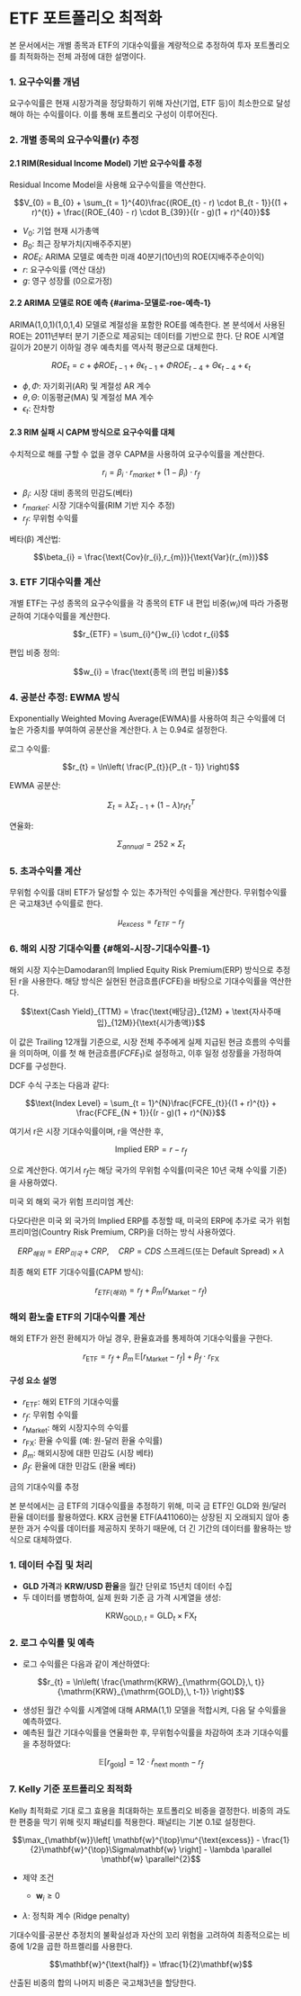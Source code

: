 # ETF 포트폴리오 최적화

본 문서에서는 개별 종목과 ETF의 기대수익률을 계량적으로 추정하여 투자 포트폴리오를 최적화하는 전체 과정에 대한 설명이다.

### 1. 요구수익률 개념

요구수익률은 현재 시장가격을 정당화하기 위해 자산(기업, ETF 등)이 최소한으로 달성해야 하는 수익률이다. 이를 통해 포트폴리오 구성이 이루어진다.

### 2. 개별 종목의 요구수익률(r) 추정

#### 2.1 RIM(Residual Income Model) 기반 요구수익률 추정

Residual Income Model을 사용해 요구수익률을 역산한다.

$$V_{0} = B_{0} + \sum_{t = 1}^{40}\frac{(ROE_{t} - r) \cdot B_{t - 1}}{(1 + r)^{t}} + \frac{(ROE_{40} - r) \cdot B_{39}}{(r - g)(1 + r)^{40}}$$

- $V_{0}$: 기업 현재 시가총액
- $B_{0}$: 최근 장부가치(지배주주지분)
- $ROE_{t}$: ARIMA 모델로 예측한 미래 40분기(10년)의 ROE(지배주주순이익)
- $r$: 요구수익률 (역산 대상)
- $g$: 영구 성장률 (0으로가정)

#### 2.2 ARIMA 모델로 ROE 예측 {#arima-모델로-roe-예측-1}

ARIMA(1,0,1)(1,0,1,4) 모델로 계절성을 포함한 ROE를 예측한다. 본 분석에서 사용된 ROE는 2011년부터 분기 기준으로 제공되는 데이터를 기반으로 한다. 단 ROE 시계열 길이가 20분기 이하일 경우 예측치를 역사적 평균으로 대체한다.

$$ROE_{t} = c + \phi ROE_{t - 1} + \theta\epsilon_{t - 1} + \Phi ROE_{t - 4} + \Theta\epsilon_{t - 4} + \epsilon_{t}$$

- $\phi,\Phi$: 자기회귀(AR) 및 계절성 AR 계수
- $\theta,\Theta$: 이동평균(MA) 및 계절성 MA 계수
- $\epsilon_{t}$: 잔차항

#### 2.3 RIM 실패 시 CAPM 방식으로 요구수익률 대체

수치적으로 해를 구할 수 없을 경우 CAPM을 사용하여 요구수익률을 계산한다.

$$r_{i} = \beta_{i} \cdot r_{market} + (1 - \beta_{i}) \cdot r_{f}$$

- $\beta_{i}$: 시장 대비 종목의 민감도(베타)
- $r_{market}$: 시장 기대수익률(RIM 기반 지수 추정)
- $r_{f}$: 무위험 수익률

베타(β) 계산법:

$$\beta_{i} = \frac{\text{Cov}(r_{i},r_{m})}{\text{Var}(r_{m})}$$

### 3. ETF 기대수익률 계산

개별 ETF는 구성 종목의 요구수익률을 각 종목의 ETF 내 편입 비중($w_{i}$)에 따라 가중평균하여 기대수익률을 계산한다.

$$r_{ETF} = \sum_{i}^{}w_{i} \cdot r_{i}$$

편입 비중 정의:

$$w_{i} = \frac{\text{종목 i의 편입 비율}}$$

### 4. 공분산 추정: EWMA 방식

Exponentially Weighted Moving Average(EWMA)를 사용하여 최근 수익률에 더 높은 가중치를 부여하여 공분산을 계산한다. $\lambda$ 는 0.94로 설정한다.

로그 수익률:

$$r_{t} = \ln\left( \frac{P_{t}}{P_{t - 1}} \right)$$

EWMA 공분산:

$$\Sigma_{t} = \lambda\Sigma_{t - 1} + (1 - \lambda)r_{t}r_{t}^{T}$$

연율화:

$$\Sigma_{annual} = 252 \times \Sigma_{t}$$

### 5. 초과수익률 계산

무위험 수익률 대비 ETF가 달성할 수 있는 추가적인 수익률을 계산한다. 무위험수익률은 국고채3년 수익률로 한다.

$$\mu_{excess} = r_{ETF} - r_{f}$$

### 6. 해외 시장 기대수익률 {#해외-시장-기대수익률-1}

해외 시장 지수는Damodaran의 Implied Equity Risk Premium(ERP) 방식으로 추정된 r을 사용한다. 해당 방식은 실현된 현금흐름(FCFE)을 바탕으로 기대수익률을 역산한다.

$$\text{Cash Yield}_{TTM} = \frac{\text{배당금}_{12M} + \text{자사주매입}_{12M}}{\text{시가총액}}$$

이 값은 Trailing 12개월 기준으로, 시장 전체 주주에게 실제 지급된 현금 흐름의 수익률을 의미하며, 이를 첫 해 현금흐름($FCFE_{1}$)로 설정하고, 이후 일정 성장률을 가정하여 DCF를 구성한다.

DCF 수식 구조는 다음과 같다:

$$\text{Index Level} = \sum_{t = 1}^{N}\frac{FCFE_{t}}{(1 + r)^{t}} + \frac{FCFE_{N + 1}}{(r - g)(1 + r)^{N}}$$

여기서 r은 시장 기대수익률이며, r을 역산한 후,

$$\text{Implied ERP} = r - r_{f}$$

으로 계산한다. 여기서 $r_{f}$는 해당 국가의 무위험 수익률(미국은 10년 국채 수익률 기준)을 사용하였다.

미국 외 해외 국가 위험 프리미엄 계산:

다모다란은 미국 외 국가의 Implied ERP를 추정할 때, 미국의 ERP에 추가로 국가 위험 프리미엄(Country Risk Premium, CRP)을 더하는 방식 사용하였다.

$$ERP_{해외} = ERP_{미국} + CRP,\quad CRP = CDS\text{ 스프레드(또는 Default Spread)} \times \lambda$$

최종 해외 ETF 기대수익률(CAPM 방식):

$$r_{ETF(해외)} = r_{f} + \beta_{m}(r_{\text{Market}} - r_{f})$$

### 해외 환노출 ETF의 기대수익률 계산

해외 ETF가 완전 환헤지가 아닐 경우, 환율효과를 통제하여 기대수익률을 구한다.

$$r_{\text{ETF}} = r_{f} + \beta_{m}\, \mathbb{E}\left[r_{\text{Market}} - r_{f}\right] + \beta_{f} \cdot r_{\text{FX}}$$

#### 구성 요소 설명

- $r_{\text{ETF}}$: 해외 ETF의 기대수익률
- $r_{f}$: 무위험 수익률
- $r_{\text{Market}}$: 해외 시장지수의 수익률
- $r_{\text{FX}}$: 환율 수익률 (예: 원-달러 환율 수익률)
- $\beta_{m}$: 해외시장에 대한 민감도 (시장 베타)
- $\beta_{f}$: 환율에 대한 민감도 (환율 베타)

금의 기대수익률 추정

본 분석에서는 금 ETF의 기대수익률을 추정하기 위해, 미국 금 ETF인 GLD와 원/달러 환율 데이터를 활용하였다. KRX 금현물 ETF(A411060)는 상장된 지 오래되지 않아 충분한 과거 수익률 데이터를 제공하지 못하기 때문에, 더 긴 기간의 데이터를 활용하는 방식으로 대체하였다.

### 1. 데이터 수집 및 처리

- **GLD 가격**과 **KRW/USD 환율**을 월간 단위로 15년치 데이터 수집
- 두 데이터를 병합하여, 실제 원화 기준 금 가격 시계열을 생성:

$$\mathrm{KRW}_{\mathrm{GOLD},\, t} = \mathrm{GLD}_{t} \times \mathrm{FX}_{t}$$

### 2. 로그 수익률 및 예측

- 로그 수익률은 다음과 같이 계산하였다:

$$r_{t} = \ln\left( \frac{\mathrm{KRW}_{\mathrm{GOLD},\, t}}{\mathrm{KRW}_{\mathrm{GOLD},\, t-1}} \right)$$

- 생성된 월간 수익률 시계열에 대해 ARMA(1,1) 모델을 적합시켜, 다음 달 수익률을 예측하였다.
- 예측된 월간 기대수익률을 연율화한 후, 무위험수익률을 차감하여 초과 기대수익률을 추정하였다:

$$\mathbb{E}\left[r_{\text{gold}}\right] = 12 \cdot {\widehat{r}}_{\text{next month}} - r_{f}$$

### 7. Kelly 기준 포트폴리오 최적화

Kelly 최적화로 기대 로그 효용을 최대화하는 포트폴리오 비중을 결정한다. 비중의 과도한 편중을 막기 위해 릿지 패널티를 적용한다. 패널티는 기본 0.1로 설정한다.

$$\max_{\mathbf{w}}\left[ \mathbf{w}^{\top}\mu^{\text{excess}} - \frac{1}{2}\mathbf{w}^{\top}\Sigma\mathbf{w} \right] - \lambda \parallel \mathbf{w} \parallel^{2}$$

- 제약 조건

  - $\mathbf{w}_{i} \geq 0$

- $\lambda$: 정칙화 계수 (Ridge penalty)

기대수익률·공분산 추정치의 불확실성과 자산의 꼬리 위험을 고려하여 최종적으로는 비중에 1/2을 곱한 하프켈리를 사용한다.

$$\mathbf{w}^{\text{half}} = \tfrac{1}{2}\mathbf{w}$$

산출된 비중의 합의 나머지 비중은 국고채3년을 할당한다.

